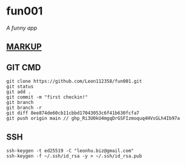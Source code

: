 # fun001

*A funny app*

## [MARKUP](https://docs.github.com/en/get-started/writing-on-github/getting-started-with-writing-and-formatting-on-github/basic-writing-and-formatting-syntax#links)
## GIT CMD

```
git clone https://github.com/Leon112358/fun001.git
git status
git add .
git commit -m "first checkin!"
git branch
git branch -r
git diff 8ee874de60cb11cbbd17043053c6f41b630fcfa7
git push origin main // 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
```
## SSH
```
ssh-keygen -t ed25519 -C "leonhu.biz@gmail.com"
ssh-keygen -f ~/.ssh/id_rsa -y > ~/.ssh/id_rsa.pub
```
